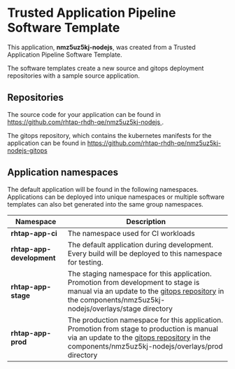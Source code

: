 # Trusted Application Pipeline Software Template

This application, **nmz5uz5kj-nodejs**, was created from a Trusted Application Pipeline Software Template.

The software templates create a new source and gitops deployment repositories with a sample source application. 

## Repositories

The source code for your application can be found in [https://github.com/rhtap-rhdh-qe/nmz5uz5kj-nodejs ](https://github.com/rhtap-rhdh-qe/nmz5uz5kj-nodejs ).
 
The gitops repository, which contains the kubernetes manifests for the application can be found in 
[https://github.com/rhtap-rhdh-qe/nmz5uz5kj-nodejs-gitops ](https://github.com/rhtap-rhdh-qe/nmz5uz5kj-nodejs-gitops ) 

## Application namespaces 

The default application will be found in the following namespaces. Applications can be deployed into unique namespaces or multiple software templates can also bet generated into the same group namespaces.  

|  Namespace   |  Description   |  
| -------- | -------- |
| **rhtap-app-ci** | The namespace used for CI workloads |
| **rhtap-app-development** | The default application during development. Every build will be deployed to this namespace for testing. |
| **rhtap-app-stage** | The staging namespace for this application. Promotion from development to stage is manual via an update to the [gitops repository](https://github.com/rhtap-rhdh-qe/nmz5uz5kj-nodejs-gitops ) in the components/nmz5uz5kj-nodejs/overlays/stage directory |
| **rhtap-app-prod** | The production namespace for this application. Promotion from stage to production is manual via an update to the [gitops repository](https://github.com/rhtap-rhdh-qe/nmz5uz5kj-nodejs-gitops ) in the components/nmz5uz5kj-nodejs/overlays/prod directory |